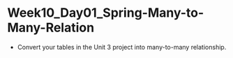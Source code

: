 # Week10_Day01_Spring-Many-to-Many-Relation

- Convert your tables in the Unit 3 project into many-to-many relationship.
